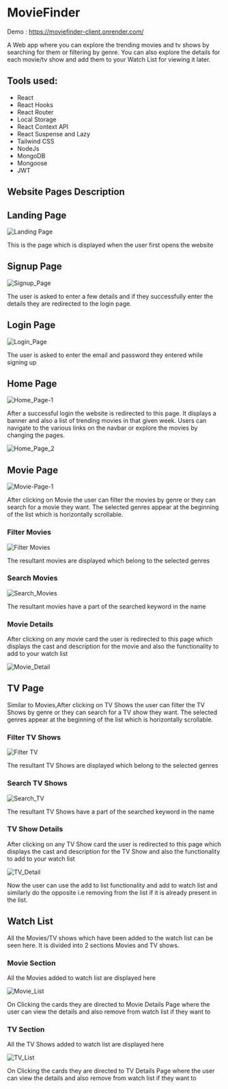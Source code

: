 # MovieFinder
Demo : https://moviefinder-client.onrender.com/

A Web app where you can explore the trending movies and tv shows by searching for them or filtering by genre. You can also explore the details for each movie/tv show and add them to your Watch List for viewing it later. 

## Tools used:

- React
- React Hooks
- React Router
- Local Storage
- React Context API
- React Suspense and Lazy
- Tailwind CSS
- NodeJs
- MongoDB
- Mongoose
- JWT

## Website Pages Description

## Landing Page

![Landing Page](https://res.cloudinary.com/ashcloud/image/upload/v1625653409/Landing_xowbue.png)

This is the page which is displayed when the user first opens the website

## Signup Page

![Signup_Page](https://res.cloudinary.com/ashcloud/image/upload/v1625653800/Signup_fugjcm.png)

The user is asked to enter a few details and if they successfully enter the details they are redirected to the login page.

## Login Page

![Login_Page](https://res.cloudinary.com/ashcloud/image/upload/v1625653635/Login_xerdhz.png)

The user is asked to enter the email and password they entered while signing up

## Home Page

![Home_Page-1](https://res.cloudinary.com/ashcloud/image/upload/v1625653960/Home_bizsoj.png)

After a successful login the website is redirected to this page. It displays a banner and also a list of trending movies in that given week. Users can navigate to the various links on the navbar or explore the movies by changing the pages.

![Home_Page_2](https://res.cloudinary.com/ashcloud/image/upload/v1625653962/Home2_ctr6yb.png)

## Movie Page

![Movie-Page-1](https://res.cloudinary.com/ashcloud/image/upload/v1625654162/Movie_dbpzlv.png)

After clicking on Movie the user can filter the movies by genre or they can search for a movie they want. The selected genres appear at the beginning of the list which is horizontally scrollable. 

### Filter Movies

![Filter Movies](https://res.cloudinary.com/ashcloud/image/upload/v1625654162/Movie2_we1e0m.png)

The resultant movies are displayed which belong to the selected genres

### Search Movies

![Search_Movies](https://res.cloudinary.com/ashcloud/image/upload/v1625654164/MovieSearch_ll0qou.png)

The resultant movies have a part of the searched keyword in the name

### Movie Details

After clicking on any movie card the user is redirected to this page which displays the cast and description for the movie and also the functionality to add to your watch list

![Movie_Detail](https://res.cloudinary.com/ashcloud/image/upload/v1625654164/MovieDetails_lep1hr.png)


## TV Page

Similar to Movies,After clicking on TV Shows the user can filter the TV Shows by genre or they can search for a TV show they want. The selected genres appear at the beginning of the list which is horizontally scrollable. 

### Filter TV Shows

![Filter TV](https://res.cloudinary.com/ashcloud/image/upload/v1625655417/TV_kjeluo.png)

The resultant TV Shows are displayed which belong to the selected genres

### Search TV Shows

![Search_TV](https://res.cloudinary.com/ashcloud/image/upload/v1625655417/TVSearch_iqu3b5.png)

The resultant TV Shows have a part of the searched keyword in the name

### TV Show Details

After clicking on any TV Show card the user is redirected to this page which displays the cast and description for the TV Show and also the functionality to add to your watch list

![TV_Detail](https://res.cloudinary.com/ashcloud/image/upload/v1625655417/TVDetails_dwojw3.png)

Now the user can use the add to list functionality and add to watch list and similarly do the opposite i.e removing from the list if it is already present in the list.

## Watch List

All the Movies/TV shows which have been added to the watch list can be seen here. It is divided into 2 sections Movies and TV shows.

### Movie Section

All the Movies added to watch list are displayed here

![Movie_List](https://res.cloudinary.com/ashcloud/image/upload/v1625655845/WatchMovie_y6zafe.png)

On Clicking the cards they are directed to Movie Details Page where the user can view the details and also remove from watch list if they want to

### TV Section

All the TV Shows added to watch list are displayed here

![TV_List](https://res.cloudinary.com/ashcloud/image/upload/v1625655845/WatchTV_z519oc.png)

On Clicking the cards they are directed to TV Details Page where the user can view the details and also remove from watch list if they want to




